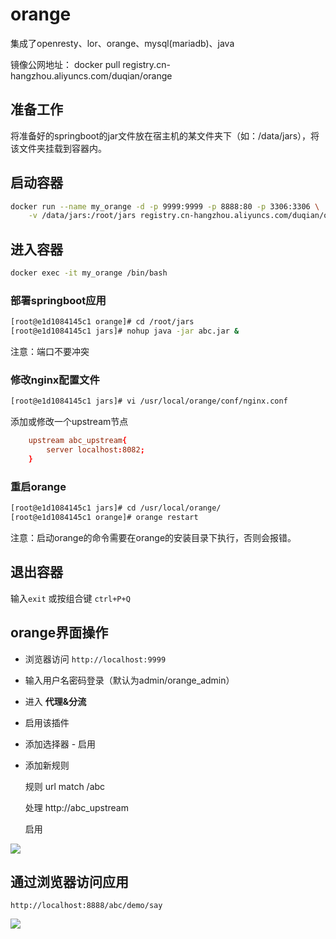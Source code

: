 # orange
集成了openresty、lor、orange、mysql(mariadb)、java

镜像公网地址：
docker pull registry.cn-hangzhou.aliyuncs.com/duqian/orange

## 准备工作

将准备好的springboot的jar文件放在宿主机的某文件夹下（如：/data/jars），将该文件夹挂载到容器内。

## 启动容器

```bash
docker run --name my_orange -d -p 9999:9999 -p 8888:80 -p 3306:3306 \
    -v /data/jars:/root/jars registry.cn-hangzhou.aliyuncs.com/duqian/orange:1.0
```
## 进入容器

```bash
docker exec -it my_orange /bin/bash
```

### 部署springboot应用

```bash
[root@e1d1084145c1 orange]# cd /root/jars
[root@e1d1084145c1 jars]# nohup java -jar abc.jar &
```
注意：端口不要冲突

### 修改nginx配置文件

```bash
[root@e1d1084145c1 jars]# vi /usr/local/orange/conf/nginx.conf
```
添加或修改一个upstream节点
```conf
    upstream abc_upstream{
        server localhost:8082;
    } 
```

### 重启orange

```bash
[root@e1d1084145c1 jars]# cd /usr/local/orange/
[root@e1d1084145c1 orange]# orange restart
```

注意：启动orange的命令需要在orange的安装目录下执行，否则会报错。

## 退出容器

输入`exit` 或按组合键 `ctrl+P+Q`

## orange界面操作
- 浏览器访问 `http://localhost:9999`
- 输入用户名密码登录（默认为admin/orange_admin）
- 进入 **代理&分流**
- 启用该插件
- 添加选择器 - 启用
- 添加新规则
    
    规则 url match /abc
    
    处理 http://abc_upstream
    
    启用

![](http://ouapqg8mg.bkt.clouddn.com/18-1-20/62759662.jpg)

## 通过浏览器访问应用
```
http://localhost:8888/abc/demo/say
```

![](http://ouapqg8mg.bkt.clouddn.com/18-1-20/11898818.jpg)